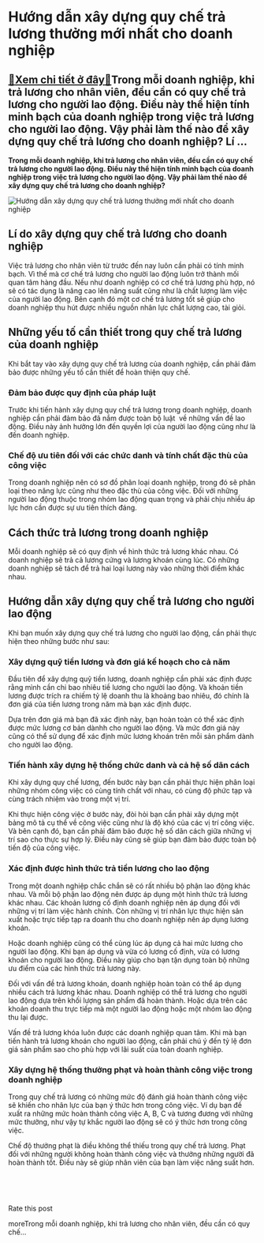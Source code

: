 Hướng dẫn xây dựng quy chế trả lương thưởng mới nhất cho doanh nghiệp
=====================================================================

[:gift:Xem chi tiết ở đây:gift:](https://hddtvn.com/huong-dan-xay-dung-quy-che-tra-luong-thuong-moi-nhat-cho-doanh-nghiep/)Trong mỗi doanh nghiệp, khi trả lương cho nhân viên, đều cần có quy chế trả lương cho người lao động. Điều này thể hiện tính minh bạch của doanh nghiệp trong việc trả lương cho người lao động. Vậy phải làm thế nào để xây dựng quy chế trả lương cho doanh nghiệp? Lí …
--------------------------------------------------------------------------------------------------------------------------------------------------------------------------------------------------------------------------------------------------------------------------

**Trong mỗi doanh nghiệp, khi trả lương cho nhân viên, đều cần có quy chế trả lương cho người lao động. Điều này thể hiện tính minh bạch của doanh nghiệp trong việc trả lương cho người lao động. Vậy phải làm thế nào để xây dựng quy chế trả lương cho doanh nghiệp?**


![Hướng dẫn xây dựng quy chế trả lương thưởng mới nhất cho doanh nghiệp](https://hddtvn.com/wp-content/uploads/2021/01/woman-counting-cash-table_23-2147931213.jpg)


Lí do xây dựng quy chế trả lương cho doanh nghiệp
-------------------------------------------------


Việc trả lương cho nhân viên từ trước đến nay luôn cần phải có tính minh bạch. Vì thế mà cơ chế trả lương cho người lao động luôn trở thành mối quan tâm hàng đầu. Nếu như doanh nghiệp có cơ chế trả lương phù hợp, nó sẽ có tác dụng là nâng cao lên năng suất cũng như là chất lượng làm việc của người lao động. Bên cạnh đó một cơ chế trả lương tốt sẽ giúp cho doanh nghiệp thu hút được nhiều nguồn nhân lực chất lượng cao, tài giỏi.


Những yếu tố cần thiết trong quy chế trả lương của doanh nghiệp
---------------------------------------------------------------


Khi bắt tay vào xây dựng quy chế trả lương của doanh nghiệp, cần phải đảm bảo được những yếu tố cần thiết để hoàn thiện quy chế.


### Đảm bảo được quy định của pháp luật


Trước khi tiến hành xây dựng quy chế trả lương trong doanh nghiệp, doanh nghiệp cần phải đảm bảo đã nắm được toàn bộ luật  về những vấn đề lao động. Điều này ảnh hưởng lớn đến quyền lợi của người lao động cũng như là đến doanh nghiệp.


### Chế độ ưu tiên đối với các chức danh và tính chất đặc thù của công việc


Trong doanh nghiệp nên có sơ đồ phân loại doanh nghiệp, trong đó sẽ phân loại theo năng lực cũng như theo đặc thù của công việc. Đối với những người lao động thuộc trong nhóm lao động quan trọng và phải chịu nhiều áp lực hơn cần được sự ưu tiên thích đáng.


Cách thức trả lương trong doanh nghiệp
--------------------------------------


Mỗi doanh nghiệp sẽ có quy định về hình thức trả lương khác nhau. Có doanh nghiệp sẽ trả cả lương cứng và lương khoán cùng lúc. Có những doanh nghiệp sẽ tách để trả hai loại lương này vào những thời điểm khác nhau.


Hướng dẫn xây dựng quy chế trả lương cho người lao động
-------------------------------------------------------


Khi bạn muốn xây dựng quy chế trả lương cho người lao động, cần phải thực hiện theo những bước như sau:


### Xây dựng quỹ tiền lương và đơn giá kế hoạch cho cả năm


Đầu tiên để xây dựng quỹ tiền lương, doanh nghiệp cần phải xác định được rằng mình cần chi bao nhiêu tiề lương cho người lao động. Và khoản tiền lương được trích ra chiếm tỷ lệ doanh thu là khoảng bao nhiêu, đó chính là đơn giá của tiền lương trong năm mà bạn xác định được.


Dựa trên đơn giá mà bạn đã xác định này, bạn hoàn toàn có thể xác định được mức lương cơ bản dànhh cho người lao động. Và mức đơn giá này cũng có thể sử dụng để xác định mức lương khoán trên mỗi sản phẩm dành cho người lao động.


### Tiến hành xây dựng hệ thống chức danh và cả hệ số dãn cách


Khi xây dựng quy chế lương, đến bước này bạn cần phải thực hiện phân loại những nhóm công việc có cùng tính chất với nhau, có cùng độ phức tạp và cùng trách nhiệm vào trong một vị trí.


Khi thực hiện công việc ở bước này, đòi hỏi bạn cần phải xây dựng một bảng mô tả cụ thể về công việc cũng như là độ khó của các vị trí công việc. Và bên cạnh đó, bạn cần phải đảm bảo được hệ số dãn cách giữa những vị trí sao cho thực sự hợp lý. Điều này cũng sẽ giúp bạn đảm bảo được toàn bộ tiến độ của công việc.


### Xác định được hình thức trả tiền lương cho lao động


Trong một doanh nghiệp chắc chắn sẽ có rất nhiều bộ phận lao động khác nhau. Và mỗi bộ phận lao động nên được áp dụng một hình thức trả lương khác nhau. Các khoản lương cố định doanh nghiệp nên áp dụng đối với những vị trí làm việc hành chính. Còn những vị trí nhân lực thực hiện sản xuất hoặc trực tiếp tạp ra doanh thu cho doanh nghiệp nên áp dụng lương khoán.


Hoặc doanh nghiệp cũng có thể cùng lúc áp dụng cả hai mức lương cho người lao động. Khi bạn áp dụng và vừa có lương cố định, vừa có lương khoán cho người lao động. Điều này giúp cho bạn tận dụng toàn bộ những ưu điểm của các hình thức trả lương này.


Đối với vấn đề trả lương khoán, doanh nghiệp hoàn toàn có thể áp dụng nhiều cách trả lương khác nhau. Doanh nghiệp có thể trả lương cho người lao động dựa trên khối lượng sản phẩm đã hoàn thành. Hoặc dựa trên các khoản doanh thu trực tiếp mà một người lao động hoặc một nhóm lao động thu lại được.


Vấn đề trả lương khóa luôn được các doanh nghiệp quan tâm. Khi mà bạn tiến hành trả lương khoán cho người lao động, cần phải chú ý đến tỷ lệ đơn giá sản phẩm sao cho phù hợp với lãi suất của toàn doanh nghiệp.


### Xây dựng hệ thống thưởng phạt và hoàn thành công việc trong doanh nghiệp


Trong quy chế trả lương có những mức độ đánh giá hoàn thành công việc sẽ khiến cho nhân lực của bạn ý thức hơn trong công việc. Ví dụ bạn đề xuất ra những mức hoàn thành công việc A, B, C và tương đương với những mức thưởng, như vậy tự khắc người lao động sẽ có ý thức hơn trong công việc.


Chế độ thưởng phạt là điều không thể thiếu trong quy chế trả lương. Phạt đối với những người không hoàn thành công việc và thưởng những người đã hoàn thành tốt. Điều này sẽ giúp nhân viên của bạn làm việc năng suất hơn.


 


 








































Rate this post


moreTrong mỗi doanh nghiệp, khi trả lương cho nhân viên, đều cần có quy chế…

